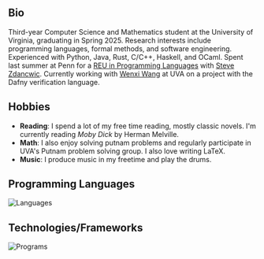 ## Bio
Third-year Computer Science and Mathematics student at the University of Virginia, graduating in Spring 2025. 
Research interests include programming languages, formal methods, and software engineering.
Experienced with Python, Java, Rust, C/C++, Haskell, and OCaml. 
Spent last summer at Penn for a [REU in Programming Languages](https://penn-repl.github.io/) with [Steve Zdancwic](https://www.cis.upenn.edu/~stevez/).
Currently working with [Wenxi Wang](https://wenxiwang.github.io/) at UVA on a project with the Dafny verification language.

## Hobbies

* **Reading**: I spend a lot of my free time reading, mostly classic novels. I'm currently reading *Moby Dick* by Herman Melville.
* **Math**: I also enjoy solving putnam problems and regularly participate in UVA's Putnam problem solving group. I also love writing LaTeX.
* **Music**: I produce music in my freetime and play the drums.

## Programming Languages
![Languages](https://skillicons.dev/icons?i=py,cpp,c,java,rust,haskell,ocaml,bash,latex)

## Technologies/Frameworks
![Programs](https://skillicons.dev/icons?i=linux,apple,windows,git,vscode,vim,tensorflow,pytorch,mysql)
